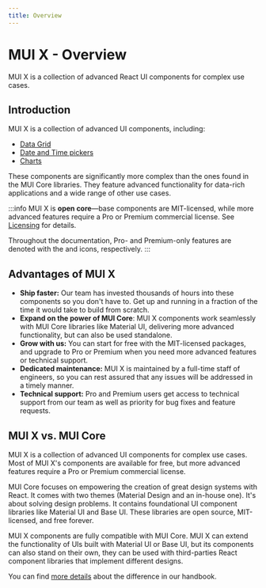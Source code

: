 ```yaml
---
title: Overview
---
```


# MUI X - Overview

<p class="description">MUI X is a collection of advanced React UI components for complex use cases.</p>

## Introduction

MUI X is a collection of advanced UI components, including:

- [Data Grid](/x/react-data-grid/)
- [Date and Time pickers](/x/react-date-pickers/)
- [Charts](/x/react-charts/)

These components are significantly more complex than the ones found in the MUI Core libraries.
They feature advanced functionality for data-rich applications and a wide range of other use cases.

:::info
MUI X is **open core**—base components are MIT-licensed, while more advanced features require a Pro or Premium commercial license.
See [Licensing](/x/introduction/licensing/) for details.

Throughout the documentation, Pro- and Premium-only features are denoted with the [<span class="plan-pro"></span>](/x/introduction/licensing/#pro-plan) and [<span class="plan-premium"></span>](/x/introduction/licensing/#premium-plan) icons, respectively.
:::

## Advantages of MUI X

- **Ship faster:** Our team has invested thousands of hours into these components so you don't have to. Get up and running in a fraction of the time it would take to build from scratch.
- **Expand on the power of MUI Core**: MUI X components work seamlessly with MUI Core libraries like Material UI, delivering more advanced functionality, but can also be used standalone.
- **Grow with us:** You can start for free with the MIT-licensed packages, and upgrade to Pro or Premium when you need more advanced features or technical support.
- **Dedicated maintenance:** MUI X is maintained by a full-time staff of engineers, so you can rest assured that any issues will be addressed in a timely manner.
- **Technical support:** Pro and Premium users get access to technical support from our team as well as priority for bug fixes and feature requests.

## MUI X vs. MUI Core

MUI X is a collection of advanced UI components for complex use cases.
Most of MUI X's components are available for free, but more advanced features require a Pro or Premium commercial license.

MUI Core focuses on empowering the creation of great design systems with React.
It comes with two themes (Material Design and an in-house one).
It's about solving design problems.
It contains foundational UI component libraries like Material UI and Base UI.
These libraries are open source, MIT-licensed, and free forever.

MUI X components are fully compatible with MUI Core.
MUI X can extend the functionality of UIs built with Material UI or Base UI, but its components can also stand on their own, they can be used with third-parties React component libraries that implement different designs.

You can find [more details](https://mui-org.notion.site/MUI-X-3f8ad249aeca430d81aae5dee947451a#f8e48daaf2fa4902b1415e3708560c0f) about the difference in our handbook.
